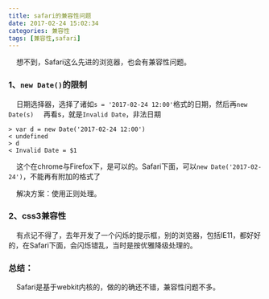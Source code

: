 ```yaml
---
title: safari的兼容性问题
date: 2017-02-24 15:02:34
categories: 兼容性
tags: [兼容性,safari]
---
```


&nbsp;&nbsp;&nbsp;&nbsp;想不到，Safari这么先进的浏览器，也会有兼容性问题。
### 1、`new Date()`的限制
&nbsp;&nbsp;&nbsp;&nbsp;日期选择器，选择了诸如`s = '2017-02-24 12:00'`格式的日期，然后再`new Date(s)`
&nbsp;&nbsp;&nbsp;&nbsp;再看s，就是`Invalid Date`，非法日期
<!--more-->
``` shell
> var d = new Date('2017-02-24 12:00')
< undefined
> d
< Invalid Date = $1
```
&nbsp;&nbsp;&nbsp;&nbsp;这个在chrome与Firefox下，是可以的。Safari下面，可以`new Date('2017-02-24')`，不能再有附加的格式了

&nbsp;&nbsp;&nbsp;&nbsp;解决方案：使用正则处理。

### 2、css3兼容性
&nbsp;&nbsp;&nbsp;&nbsp;有点记不得了，去年开发了一个闪烁的提示框，别的浏览器，包括IE11，都好好的，在Safari下面，会闪烁错乱，当时是按优雅降级处理的。

### 总结：
&nbsp;&nbsp;&nbsp;&nbsp;Safari是基于webkit内核的，做的的确还不错，兼容性问题不多。
